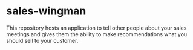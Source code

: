 # sales-wingman
This repository hosts an application to tell other people about your sales meetings and gives them the ability to make recommendations what you should sell to your customer.
